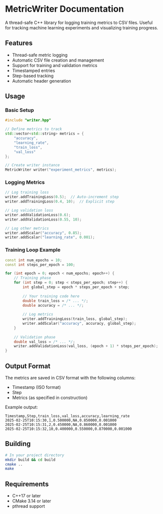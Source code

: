 # MetricWriter Documentation

A thread-safe C++ library for logging training metrics to CSV files. Useful for tracking machine learning experiments and visualizing training progress.

## Features

- Thread-safe metric logging
- Automatic CSV file creation and management
- Support for training and validation metrics
- Timestamped entries
- Step-based tracking
- Automatic header generation

## Usage

### Basic Setup

```cpp
#include "writer.hpp"

// Define metrics to track
std::vector<std::string> metrics = {
    "accuracy",
    "learning_rate",
    "train_loss",
    "val_loss"
};

// Create writer instance
MetricWriter writer("experiment_metrics", metrics);
```

### Logging Metrics

```cpp
// Log training loss
writer.addTrainingLoss(0.5);  // Auto-increment step
writer.addTrainingLoss(0.4, 10);  // Explicit step

// Log validation loss
writer.addValidationLoss(0.6);
writer.addValidationLoss(0.55, 10);

// Log other metrics
writer.addScalar("accuracy", 0.85);
writer.addScalar("learning_rate", 0.001);
```

### Training Loop Example

```cpp
const int num_epochs = 10;
const int steps_per_epoch = 100;

for (int epoch = 0; epoch < num_epochs; epoch++) {
    // Training phase
    for (int step = 0; step < steps_per_epoch; step++) {
        int global_step = epoch * steps_per_epoch + step;
        
        // Your training code here
        double train_loss = /* ... */;
        double accuracy = /* ... */;
        
        // Log metrics
        writer.addTrainingLoss(train_loss, global_step);
        writer.addScalar("accuracy", accuracy, global_step);
    }
    
    // Validation phase
    double val_loss = /* ... */;
    writer.addValidationLoss(val_loss, (epoch + 1) * steps_per_epoch);
}
```

## Output Format

The metrics are saved in CSV format with the following columns:
- Timestamp (ISO format)
- Step
- Metrics (as specified in construction)

Example output:
```csv
Timestamp,Step,train_loss,val_loss,accuracy,learning_rate
2025-02-25T10:15:30,1,0.500000,NA,0.850000,0.001000
2025-02-25T10:15:31,2,0.450000,NA,0.860000,0.001000
2025-02-25T10:15:32,10,0.400000,0.550000,0.870000,0.001000
```

## Building

```bash
# In your project directory
mkdir build && cd build
cmake ..
make
```

## Requirements

- C++17 or later
- CMake 3.14 or later
- pthread support